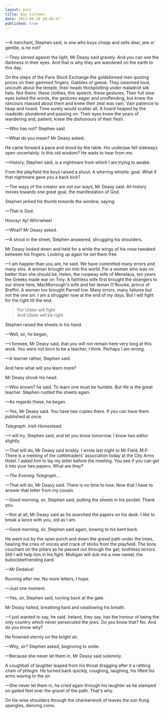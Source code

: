```yaml
---
layout: post
title: Day Sixteen
date: 2013-06-20 18:40:47
published: true
---
```

<br>
—A merchant, Stephen said, is one who buys cheap and sells dear, jew or gentile, is he not?

—They sinned against the light, Mr Deasy said gravely. And you can see the darkness in their eyes. And that is why they are wandered on the earth to this day.

On the steps of the Paris Stock Exchange the goldskinned men quoting prices on their gemmed fingers. Gabbles of geese. They swarmed loud, uncouth about the temple, their heads thickplotting under maladroit silk hats. Not theirs: these clothes, this speech, these gestures, Their full slow eyes belied the words, the gestures eager and unoffending, but knew the rancours massed about them and knew their zeal was vain. Vain patience to heap and hoard. Time surely would scatter all. A hoard heaped by the roadside: plundered and passing on. Their eyes knew the years of wandering and, patient, knew the dishonours of their flesh.

—Who has not? Stephen said.

—What do you mean? Mr Deasy asked.

He came forward a pace and stood by the table. His underjaw fell sideways open uncertainly. Is this old wisdom? He waits to hear from me.

—History, Stephen said, is a nightmare from which I am trying to awake.

From the playfield the boys raised a shout. A whirring whistle: goal. What if that nightmare gave you a back kick?

—The ways of the creator are not our ways, Mr Deasy said. All history moves towards one great goal, the manifestation of God.

Stephen jerked his thumb towards the window, saying:

—That is God.

Hooray! Ay! Whrrwhee!

—What? Mr Deasy asked.

—A shout in the street, Stephen answered, shrugging his shoulders.

Mr Deasy looked down and held for a while the wings of his nose tweaked between his fingers. Looking up again he set them free.

—I am happier than you are, he said. We have committed many errors and many sins. A woman brought sin into the world. For a woman who was no better than she should be, Helen, the runaway wife of Menelaus, ten years the Greeks made war on Troy. A faithless wife first brought the strangers to our shore here, MacMurrough's wife and her leman O'Rourke, prince of Breffni. A woman too brought Parnell low. Many errors, many failures but not the one sin. I am a struggler now at the end of my days. But I will fight for the right till the end.

> For Ulster will fight <br>
> And Ulster will be right

Stephen raised the sheets in his hand.

—Well, sir, he began,

—I foresee, Mr Deasy said, that you will not remain here very long at this work. You were not born to be a teacher, I think. Perhaps I am wrong.

—A learner rather, Stephen said.

And here what will you learn more?

Mr Deasy shook his head.

—Who knows? he said. To learn one must be humble. But life is the great teacher. Stephen rustled the sheets again.

—As regards these, he began.

—Yes, Mr Deasy said. You have two copies there. If you can have them published at once.

*Telegraph. Irish Homestead.*

—I will try, Stephen said, and let you know tomorrow. I know two editor slightly.

—That will do, Mr Deasy said briskly. I wrote last night to Mr Field, M.P. There is a meeting of the cattletraders' association today at the City Arms Hotel. I asked him to lay my letter before the meeting. You see if you can get it into your two papers. What are they?

—*The Evening Telegraph*…

—That will do, Mr Deasy said. There is no time to lose. Now that I have to answer that letter from my cousin.

—Good morning, sir, Stephen said, putting the sheets in his pocket. Thank you.

—Not at all, Mr Deasy said as he searched the papers on his desk. I like to break a lance with you, old as I am.

—Good morning, sir, Stephen said again, bowing to his bent back.

He went out by the open porch and down the gravel path under the trees, hearing the cries of voices and crack of sticks from the playfield. The lions couchant on the pillars as he passed out through the gat; toothless terrors. Still I will help him in his fight. Mulligan will dub me a new nameL the bullockbefriending bard.

—Mr Dedalus!

Running after me. No more letters, I hope.

—Just one moment.

—Yes, sir, Stephen said, turning back at the gate.

Mr Deasy halted, breathing hard and swallowing his breath.

—I just wanted to say, he said. Ireland, they say, has the honour of being the only country which never persecuted the jews. Do you know that? No. And do you know why?

He frowned sternly on the bright air.

—Why, sir? Stephen asked, beginning to smile.

—Because she never let them in, Mr Deasy said solemnly.

A coughball of laughter leaped from his throat dragging after it a rattling chain of phlegm. He turned back quickly, coughing, laughing, his lifted his arms waving to the air.

—She never let them in, he cried again through his laughter as he stamped on gaited feet over the gravel of the path. That's why.

On his wise shoulders through the checkerwork of leaves the sun flung spangles, dancing coins.